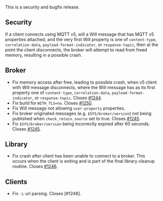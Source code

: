 <!--
.. title: Version 1.6.2 released
.. slug: version-1-6-2-released
.. date: 2019-04-30 13:07:00 UTC+1
.. tags: Releases
.. category:
.. link:
.. description:
.. type: text
-->

This is a security and bugfix release.

## Security

If a client connects using MQTT v5, will a Will message that has MQTT v5
properties attached, and the very first Will property is one of `content-type`,
`correlation-data`, `payload-format-indicator`, or `response-topic`, then at
the point the client disconnects, the broker will attempt to read from freed
memory, resulting in a possible crash.


## Broker
- Fix memory access after free, leading to possible crash, when v5 client with
  Will message disconnects, where the Will message has as its first property
  one of `content-type`, `correlation-data`, `payload-format-indicator`, or
  `response-topic`.  Closes [#1244].
- Fix build for `WITH_TLS=no`. Closes [#1250].
- Fix Will message not allowing `user-property` properties.
- Fix broker originated messages (e.g. `$SYS/broker/version`) not being
  published when `check_retain_source` set to true. Closes [#1245].
- Fix `$SYS/broker/version` being incorrectly expired after 60 seconds.
  Closes [#1245].

## Library
- Fix crash after client has been unable to connect to a broker. This occurs
  when the client is exiting and is part of the final library cleanup routine.
  Closes [#1246].

## Clients
- Fix `-L` url parsing. Closes [#1248].

[#1244]: https://github.com/eclipse/mosquitto/issues/1244
[#1245]: https://github.com/eclipse/mosquitto/issues/1245
[#1246]: https://github.com/eclipse/mosquitto/issues/1246
[#1250]: https://github.com/eclipse/mosquitto/issues/1250
